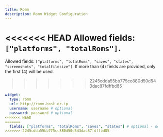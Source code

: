 ```yaml
---
title: Romm
description: Romm Widget Configuration
---
```


<<<<<<< HEAD
Allowed fields: `["platforms", "totalRoms"]`.
=======
Allowed fields: `["platforms", "totalRoms", "saves", "states", "screenshots", "totalfilesize"]`.
If more than (4) fields are provided, only the first (4) will be used.
>>>>>>> 2245cdda55bb775cc880d50d543dac87fdffbd85

```yaml
widget:
  type: romm
  url: http://romm.host.or.ip
  username: username # optional
  password: password # optional
<<<<<<< HEAD
=======
  fields: ["platforms", "totalRoms", "saves", "states"] # optional - default fields shown
>>>>>>> 2245cdda55bb775cc880d50d543dac87fdffbd85
```
